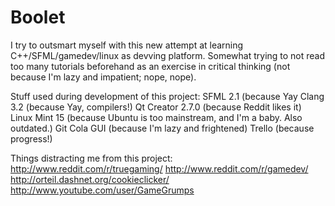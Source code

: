 Boolet
======

I try to outsmart myself with this new attempt at learning C++/SFML/gamedev/linux as devving platform.
Somewhat trying to not read too many tutorials beforehand as an exercise in critical thinking (not because I'm lazy and impatient; nope, nope).

Stuff used during development of this project:
SFML 2.1 (because Yay
Clang 3.2 (because Yay, compilers!)
Qt Creator 2.7.0 (because Reddit likes it)
Linux Mint 15 (because Ubuntu is too mainstream, and I'm a baby. Also outdated.)
Git Cola GUI (because I'm lazy and frightened)
Trello (because progress!)

Things distracting me from this project:
http://www.reddit.com/r/truegaming/
http://www.reddit.com/r/gamedev/
http://orteil.dashnet.org/cookieclicker/
http://www.youtube.com/user/GameGrumps
